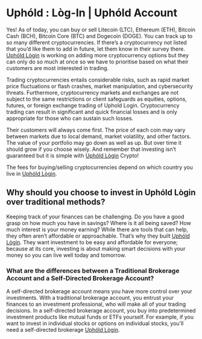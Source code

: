 <h1>Uphóld : Lòg-In | Uphóld Account</h1>
Yes! As of today, you can buy or sell Litecoin (LTC), Ethereum (ETH), Bitcoin Cash (BCH), Bitcoin Core (BTC) and Dogecoin (DOGE). You can track up to so many different cryptocurrencies. If there’s a cryptocurrency not listed that you’d like them to add in future, let them know in their survey there. <a href="https://upholdlgin.github.io/en-gb/">Uphóld Lògin</a> is working on adding more cryptocurrency options but they can only do so much at once so we have to prioritise based on what their customers are most interested in trading.

Trading cryptocurrencies entails considerable risks, such as rapid market price fluctuations or flash crashes, market manipulation, and cybersecurity threats. Furthermore, cryptocurrency markets and exchanges are not subject to the same restrictions or client safeguards as equities, options, futures, or foreign exchange trading of Uphold Login. Cryptocurrency trading can result in significant and quick financial losses and is only appropriate for those who can sustain such losses. 


Their customers will always come first. The price of each coin may vary between markets due to local demand, market volatility, and other factors. The value of your portfolio may go down as well as up. But over time it should grow if you choose wisely. And remember that investing isn’t guaranteed but it is simple with <a href="https://upholdlgin.github.io/en-gb/">Uphóld Lògin</a> Crypto!

The fees for buying/selling cryptocurrencies depend on which country you live in <a href="https://upholdlgin.github.io/en-gb/">Uphóld Lògin</a>.

<h2>Why should you choose to invest in Uphóld  Lògin over traditional methods?</h2>

Keeping track of your finances can be challenging. Do you have a good grasp on how much you have in savings? Where is it all being saved? How much interest is your money earning? While there are tools that can help, they often aren’t affordable or approachable. That’s why they built <a href="https://upholdlgin.github.io/en-gb/">Uphóld Lògin</a>. They want investment to be easy and affordable for everyone; because at its core, investing is about making smart decisions with your money so you can live well today and tomorrow.

 
<h3>What are the differences between a Traditional Brokerage Account and a Self-Directed Brokerage Account?</h3>

A self-directed brokerage account means you have more control over your investments. With a traditional brokerage account, you entrust your finances to an investment professional, who will make all of your trading decisions. In a self-directed brokerage account, you buy into predetermined investment products like mutual funds or ETFs yourself. For example, if you want to invest in individual stocks or options on individual stocks, you’ll need a self-directed brokerage <a href="https://upholdlgin.github.io/en-gb/">Uphóld Lògin</a>.

 

 
